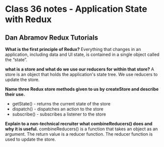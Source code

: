 # Class 36 notes - Application State with Redux

## Dan Abramov Redux Tutorials

**What is the first principle of Redux?**
Everything that changes in an application, including data and UI state, is contained in a single object called the “state”.

**what is a store and what do we use our reducers for within that store?**
A store is an object that holds the application's state tree. We use reducers to update the store.

**Name three Redux store methods given to us by createStore and describe their use.**
- getState() - returns the current state of the store
- dispatch() - dispatches an action to the store
- subscribe() - subscribes a listener to the store

**Explain to a non-technical recruiter what combineReducers() does and why it is useful.**
combineReducers() is a function that takes an object as an argument. The return value is a reducer function. The reducer function is used to update the store.
